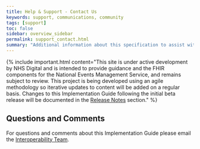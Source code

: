 ```yaml
---
title: Help & Support - Contact Us 
keywords: support, communications, community 
tags: [support]
toc: false
sidebar: overview_sidebar
permalink: support_contact.html
summary: "Additional information about this specification to assist with FHIR API development."
---
```


{% include important.html content="This site is under active development by NHS Digital and is intended to provide guidance and the FHIR components for the National Events Management Service, and remains subject to review. This project is being developed using an agile methodology so iterative updates to content will be added on a regular basis. Changes to this Implementation Guide following the initial beta release will be documented in the [Release Notes](overview_release_notes.html) section." %}


## Questions and Comments ##

For questions and comments about this Implementation Guide please email the <a href="mailto:interoperabilityteam@nhs.net?subject=Events%20Management%20Service%20FHIR%20Specification">Interoperability Team</a>.